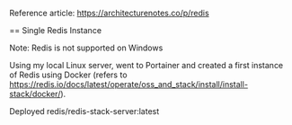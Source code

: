 Reference article: https://architecturenotes.co/p/redis

== Single Redis Instance

Note: Redis is not supported on Windows

Using my local Linux server, went to Portainer and created a first instance of Redis using Docker (refers to https://redis.io/docs/latest/operate/oss_and_stack/install/install-stack/docker/).

Deployed redis/redis-stack-server:latest

